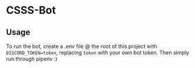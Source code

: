# CSSS-Bot

## Usage
To run the bot, create a .env file @ the root of this project with `DISCORD_TOKEN=token`, replacing `token` with your own bot token. Then simply run through pipenv :)
